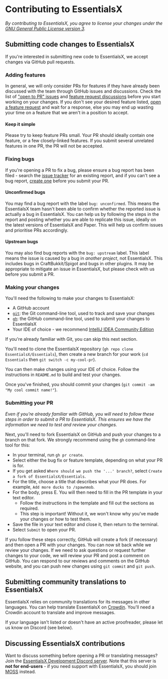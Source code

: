 # Contributing to EssentialsX

*By contributing to EssentialsX, you agree to license your changes under the [GNU General Public License version 3](https://github.com/EssentialsX/Essentials/blob/2.x/LICENSE).*

## Submitting code changes to EssentialsX

If you're interested in submitting new code to EssentialsX, we accept changes via GitHub pull requests.

### Adding features

In general, we will only consider PRs for features if they have already been discussed with the team through
GitHub issues and discussions. Check the list of
["open to PR" issues](https://github.com/EssentialsX/Essentials/issues?q=is%3Aissue+is%3Aopen+sort%3Aupdated-desc+label%3A%22status%3A+open+to+PR%22)
and [feature request discussions](https://github.com/EssentialsX/Essentials/discussions/categories/ideas-and-feature-suggestions)
before you start working on your changes. If you don't see your desired feature listed,
[open a feature request](https://github.com/EssentialsX/Essentials/issues/new/choose) and wait for a response, else you
may end up wasting your time on a feature that we aren't in a position to accept.

#### Keep it simple

Please try to keep feature PRs small. Your PR should ideally contain one feature, or a few closely-linked features. If
you submit several unrelated features in one PR, the PR will not be accepted.

### Fixing bugs

If you're opening a PR to fix a bug, please ensure a bug report has been filed - search the
[issue tracker](https://github.com/EssentialsX/Essentials/issues?q=is%3Aissue+is%3Aopen+sort%3Aupdated-desc+label%3A%22bug%3A+confirmed%22%2C%22bug%3A+unconfirmed%22%2C%22bug%3A+upstream%22)
for an existing report, and if you can't see a bug report,
[create one](https://github.com/EssentialsX/Essentials/issues/new/choose) before you submit your PR.

#### Unconfirmed bugs

You may find a bug report with the label `bug: unconfirmed`. This means the EssentialsX team hasn't been able to confirm
whether the reported issue is actually a bug in EssentialsX. You can help us by following the steps in the report and
posting whether you are able to replicate this issue, ideally on the latest versions of EssentialsX and Paper. This will
help us confirm issues and prioritise PRs accordingly.

#### Upstream bugs

You may also find bug reports with the `bug: upstream` label. This label means the issue is caused by a bug in *another
project*, not EssentialsX. This includes bugs in CraftBukkit/Spigot and bugs in other plugins. It may be appropriate to
mitigate an issue in EssentialsX, but please check with us before you submit a PR.

### Making your changes

You'll need the following to make your changes to EssentialsX:

* A GitHub account
* [`git`](https://git-scm.com/downloads): the Git command-line tool, used to track and save your changes
* [`gh`](https://cli.github.com/): the GitHub command-line tool, used to submit your changes to EssentialsX
* Your IDE of choice - we recommend [IntelliJ IDEA Community Edition](https://www.jetbrains.com/idea/download)

If you're already familiar with Git, you can skip this next section.

You'll need to clone the EssentialsX repository
(`gh repo clone EssentialsX/Essentials`), then create a new branch for your work
(`cd Essentials` then `git switch -c my-cool-pr`).

You can then make changes using your IDE of choice. Follow the instructions in `README.md` to build and test your
changes.

Once you've finished, you should commit your changes (`git commit -am "My cool commit name!"`).

### Submitting your PR

*Even if you're already familiar with GitHub, you will need to follow these steps in order to submit a PR to
EssentialsX. This ensures we have the information we need to test and review your changes.*

Next, you'll need to fork EssentialsX on GitHub and push your changes to a branch on that fork. We strongly recommend
using the `gh` command-line tool for this:

* In your terminal, run `gh pr create`.
* Select either the bug fix or feature template, depending on what your PR is for.
* If you get asked `Where should we push the '...' branch?`, select `Create a fork of EssentialsX/Essentials`.
* For the title, choose a title that describes what your PR does. For example, `Add more ducks to /spawnmob`.
* For the body, press E. You will then need to fill in the PR template in your text editor.
  - Follow the instructions in the template and fill out the sections as required.
  - This step is important! Without it, we won't know why you've made your changes or how to test them.
* Save the file in your text editor and close it, then return to the terminal.
* Select `Submit` to open your PR.

If you follow these steps correctly, GitHub will create a fork (if necessary) and then open a PR with your changes. You
can now sit back while we review your changes. If we need to ask questions or request further changes to your code,
we will review your PR and post a comment on GitHub. You can respond to our reviews and comments on the GitHub website,
and you can push new changes using `git commit` and `git push`.


## Submitting community translations to EssentialsX

EssentialsX relies on community translations for its messages in other languages. You can help translate EssentialsX on
[Crowdin](https://translate.essentialsx.net/). You'll need a Crowdin account to translate and improve messages.

If your language isn't listed or doesn't have an active proofreader, please let us know on Discord (see below).


## Discussing EssentialsX contributions 

Want to discuss something before opening a PR or translating messages? Join the
[EssentialsX Development Discord server](https://discord.gg/CUN7qVb). Note that this server is **not for end-users** -
if you need support with EssentialsX, you should join [MOSS](https://discord.gg/casfFyh) instead.

